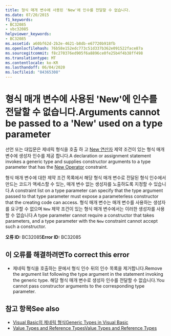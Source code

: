 ```yaml
---
title: 형식 매개 변수에 사용된 'New'에 인수를 전달할 수 없습니다.
ms.date: 07/20/2015
f1_keywords:
- BC32085
- vbc32085
helpviewer_keywords:
- BC32085
ms.assetid: a60bf62d-2b2e-4621-b8db-e67720b918fb
ms.openlocfilehash: 76b58e152edc773c51d337b362e091522face87a
ms.sourcegitcommit: f8c270376ed905f6a8896ce0fe25b4f4b38ff498
ms.translationtype: MT
ms.contentlocale: ko-KR
ms.lasthandoff: 06/04/2020
ms.locfileid: "84365308"
---
```

# <a name="arguments-cannot-be-passed-to-a-new-used-on-a-type-parameter"></a><span data-ttu-id="ea929-102">형식 매개 변수에 사용된 'New'에 인수를 전달할 수 없습니다.</span><span class="sxs-lookup"><span data-stu-id="ea929-102">Arguments cannot be passed to a 'New' used on a type parameter</span></span>
<span data-ttu-id="ea929-103">선언 또는 대입문은 제네릭 형식을 호출 하 고 [New 연산자](../language-reference/operators/new-operator.md) 제약 조건이 있는 형식 매개 변수에 생성자 인수를 제공 합니다.</span><span class="sxs-lookup"><span data-stu-id="ea929-103">A declaration or assignment statement invokes a generic type and supplies constructor arguments to a type parameter that has the [New Operator](../language-reference/operators/new-operator.md) constraint.</span></span>  
  
 <span data-ttu-id="ea929-104">형식 매개 변수에 대한 제약 조건 목록에서 해당 형식 매개 변수로 전달된 형식 인수에서 만드는 코드가 액세스할 수 있는, 매개 변수 없는 생성자를 노출하도록 지정할 수 있습니다.</span><span class="sxs-lookup"><span data-stu-id="ea929-104">A constraint list on a type parameter can specify that the type argument passed to that type parameter must expose a parameterless constructor that the creating code can access.</span></span> <span data-ttu-id="ea929-105">형식 매개 변수는 매개 변수를 사용하는 생성자를 요구할 수 없으며 `New` 제약 조건이 있는 형식 매개 변수에서는 이러한 생성자를 사용할 수 없습니다.</span><span class="sxs-lookup"><span data-stu-id="ea929-105">A type parameter cannot require a constructor that takes parameters, and a type parameter with the `New` constraint cannot accept such a constructor.</span></span>  
  
 <span data-ttu-id="ea929-106">**오류 ID:** BC32085</span><span class="sxs-lookup"><span data-stu-id="ea929-106">**Error ID:** BC32085</span></span>  
  
## <a name="to-correct-this-error"></a><span data-ttu-id="ea929-107">이 오류를 해결하려면</span><span class="sxs-lookup"><span data-stu-id="ea929-107">To correct this error</span></span>  
  
- <span data-ttu-id="ea929-108">제네릭 형식을 호출하는 문에서 형식 인수 뒤의 인수 목록을 제거합니다.</span><span class="sxs-lookup"><span data-stu-id="ea929-108">Remove the argument list following the type argument in the statement invoking the generic type.</span></span> <span data-ttu-id="ea929-109">해당 형식 매개 변수로 생성자 인수를 전달할 수 없습니다.</span><span class="sxs-lookup"><span data-stu-id="ea929-109">You cannot pass constructor arguments to the corresponding type parameter.</span></span>  
  
## <a name="see-also"></a><span data-ttu-id="ea929-110">참고 항목</span><span class="sxs-lookup"><span data-stu-id="ea929-110">See also</span></span>

- [<span data-ttu-id="ea929-111">Visual Basic의 제네릭 형식</span><span class="sxs-lookup"><span data-stu-id="ea929-111">Generic Types in Visual Basic</span></span>](../programming-guide/language-features/data-types/generic-types.md)
- [<span data-ttu-id="ea929-112">Value Types and Reference Types</span><span class="sxs-lookup"><span data-stu-id="ea929-112">Value Types and Reference Types</span></span>](../programming-guide/language-features/data-types/value-types-and-reference-types.md)
